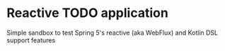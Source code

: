 # Reactive TODO application

Simple sandbox to test Spring 5's reactive (aka WebFlux) and Kotlin DSL support features